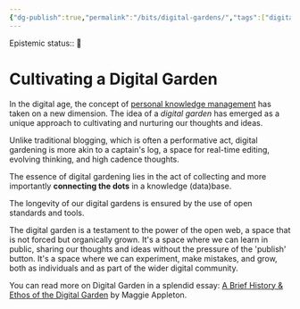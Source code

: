 ```yaml
---
{"dg-publish":true,"permalink":"/bits/digital-gardens/","tags":["digital-garden"]}
---
```


Epistemic status:: 🌱
# Cultivating a Digital Garden

In the digital age, the concept of [personal knowledge management](https://en.wikipedia.org/wiki/Personal_knowledge_management) has taken on a new dimension. The idea of a *digital garden* has emerged as a unique approach to cultivating and nurturing our thoughts and ideas. 

Unlike traditional blogging, which is often a performative act, digital gardening is more akin to a captain's log, a space for real-time editing, evolving thinking, and high cadence thoughts.

The essence of digital gardening lies in the act of collecting and more importantly **connecting the dots** in a knowledge (data)base. 

The longevity of our digital gardens is ensured by the use of open standards and tools. 

The digital garden is a testament to the power of the open web, a space that is not forced but organically grown. It's a space where we can learn in public, sharing our thoughts and ideas without the pressure of the 'publish' button. It's a space where we can experiment, make mistakes, and grow, both as individuals and as part of the wider digital community.

You can read more on Digital Garden in a splendid essay: [A Brief History & Ethos of the Digital Garden](https://maggieappleton.com/garden-history) by Maggie Appleton.